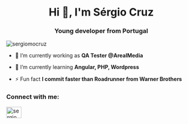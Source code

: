 <h1 align="center">Hi 👋, I'm Sérgio Cruz</h1>
<h3 align="center">Young developer from Portugal</h3>

<p align="left"> <img src="https://komarev.com/ghpvc/?username=sergiomocruz&label=Profile%20views&color=0e75b6&style=flat" alt="sergiomocruz" /> </p>

- 🔭 I’m currently working as **QA Tester @ArealMedia**

- 🌱 I’m currently learning **Angular, PHP, Wordpress**

- ⚡ Fun fact **I commit faster than Roadrunner from Warner Brothers**

<h3 align="left">Connect with me:</h3>
<p align="left">
<a href="https://linkedin.com/in/sergiomocruz" target="blank"><img align="center" src="https://raw.githubusercontent.com/rahuldkjain/github-profile-readme-generator/master/src/images/icons/Social/linked-in-alt.svg" alt="sergiomocruz" height="30" width="40" /></a>
</p>

